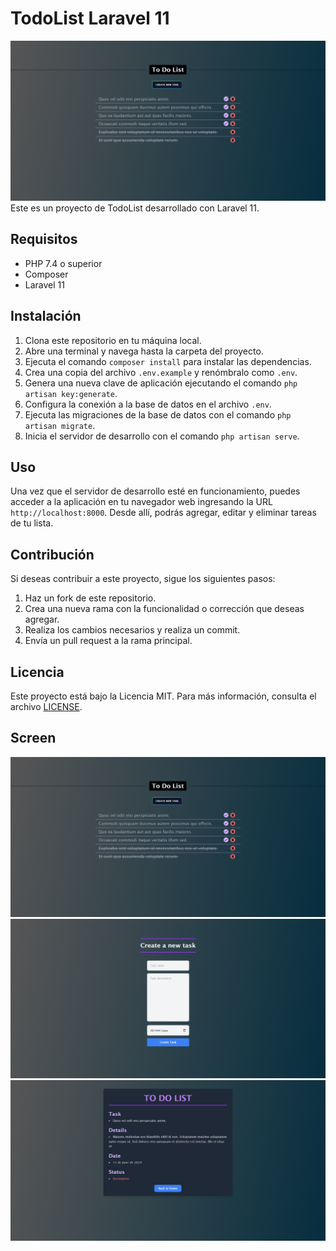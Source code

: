# TodoList Laravel 11
<img class='text-center' src='/public/screen/1.png'>
Este es un proyecto de TodoList desarrollado con Laravel 11. 

## Requisitos

- PHP 7.4 o superior
- Composer
- Laravel 11

## Instalación

1. Clona este repositorio en tu máquina local.
2. Abre una terminal y navega hasta la carpeta del proyecto.
3. Ejecuta el comando `composer install` para instalar las dependencias.
4. Crea una copia del archivo `.env.example` y renómbralo como `.env`.
5. Genera una nueva clave de aplicación ejecutando el comando `php artisan key:generate`.
6. Configura la conexión a la base de datos en el archivo `.env`.
7. Ejecuta las migraciones de la base de datos con el comando `php artisan migrate`.
8. Inicia el servidor de desarrollo con el comando `php artisan serve`.

## Uso

Una vez que el servidor de desarrollo esté en funcionamiento, puedes acceder a la aplicación en tu navegador web ingresando la URL `http://localhost:8000`. Desde allí, podrás agregar, editar y eliminar tareas de tu lista.

## Contribución

Si deseas contribuir a este proyecto, sigue los siguientes pasos:

1. Haz un fork de este repositorio.
2. Crea una nueva rama con la funcionalidad o corrección que deseas agregar.
3. Realiza los cambios necesarios y realiza un commit.
4. Envía un pull request a la rama principal.

## Licencia

Este proyecto está bajo la Licencia MIT. Para más información, consulta el archivo [LICENSE](LICENSE).

## Screen
<img src='/public/screen/1.png'>
<img src='/public/screen/2.png'>
<img src='/public/screen/3.png'>
